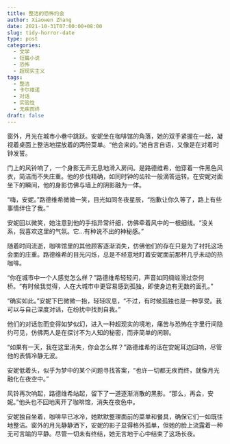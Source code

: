```yaml
---
title: 整洁的恐怖约会
author: Xiaowen Zhang
date: 2021-10-31T07:00:00+08:00
slug: tidy-horror-date
type: post
categories:
  - 文学
  - 短篇小说
  - 恐怖
  - 超现实主义
tags:
  - 整洁
  - 卡尔维诺
  - 对话
  - 实验性
  - 无疾而终
draft: false
---
```


窗外，月光在城市小巷中跳跃。安妮坐在咖啡馆的角落，她的双手紧握在一起，凝视着桌面上整洁地摆放着的两份菜单。“他会来的。”她自言自语，又像是在对着时钟发誓。

门上的风铃响了，一个身影无声无息地滑入房间。是路德维希，他穿着一件黑色风衣，简洁而不失庄重。他的步伐精确，如同时钟的齿轮一般滴答运转。在安妮对面坐下的瞬间，他的身影仿佛与墙上的阴影融为一体。

“嗨，安妮。”路德维希微微一笑，目光如同冬夜星辰，“抱歉让你久等了，路上有些事情绊住了我。”

安妮回以微笑，她注意到他的手指异常纤细，仿佛牵着风中的一根细线。“没关系，我喜欢这里的气氛。它...有种说不出的神秘感。”

随着时间流逝，咖啡馆里的其他顾客逐渐消失，仿佛他们的存在只是为了衬托这场会面的庄重。路德维希的目光闪烁，总是不经意地盯着安妮面前那杯几乎未动的热咖啡。

“你在城市中一个人感觉怎么样？”路德维希轻轻问，声音如同绸缎滑过奈何桥。“有时候我觉得，人在大城市中更容易感到孤独，即使身边有无数的面孔。”

“确实如此。”安妮下巴微微一抬，轻轻叹息，“不过，有时候孤独也是一种享受。我可以与自己深度对话，在纷扰中找到自我。”

他们的对话忽而变得如梦似幻，进入一种超现实的境地，痛苦与恐怖在字里行间隐约可见，仿佛两人是在探讨不为人知的秘密，而非简单的闲聊。

“如果有一天，我在这里消失，你会怎么样？”路德维希的话在安妮耳边回响，尽管他的表情冷静无波。

安妮低着头，似乎为梦中的某个问题寻找答案，“也许一切都无疾而终，就像月光融化在夜空中。”

风铃再次响起，路德维希站起，留下了一道逐渐消散的黑影。“那么，再会，安妮。”他头也不回地离开了咖啡馆，消失在夜色中。

安妮独自坐着，咖啡早已冰冷，她默默整理面前的菜单和餐具，确保它们一如既往地整洁。窗外的月光静静洒下，安妮的影子显得格外孤单，但她的脸上流露着一种无可言喻的平静。尽管一切未有终结，她无言地于心中结束了这场长夜。